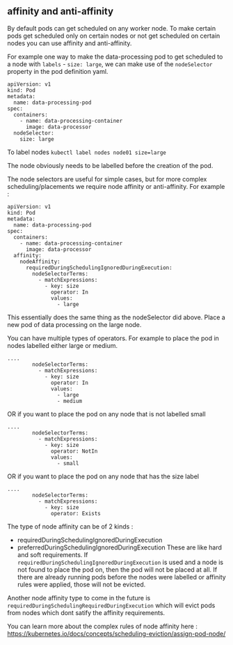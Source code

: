 ## affinity and anti-affinity

By default pods can get scheduled on any worker node.
To make certain pods get scheduled only on certain nodes or not get scheduled on certain nodes you can use affinity and anti-affinity.

For example one way to make the data-processing pod to get scheduled to a node with `labels` - `size: large`,
we can make use of the `nodeSelector` property in the pod definition yaml.
```
apiVersion: v1
kind: Pod
metadata:
  name: data-processing-pod
spec:
  containers:
    - name: data-processing-container
      image: data-processor
  nodeSelector:
    size: large
```

To label nodes
`kubectl label nodes node01 size=large`

The node obviously needs to be labelled before the creation of the pod.

The node selectors are useful for simple cases, but for more complex scheduling/placements we require node affinity or anti-affinity.
For example :
```
apiVersion: v1
kind: Pod
metadata:
  name: data-processing-pod
spec:
  containers:
    - name: data-processing-container
      image: data-processor
  affinity:
    nodeAffinity:
      requiredDuringSchedulingIgnoredDuringExecution:
        nodeSelectorTerms:
          - matchExpressions:
            - key: size
              operator: In
              values:
                - large
```
This essentially does the same thing as the nodeSelector did above. Place a new pod of data processing on the large node.

You can have multiple types of operators. For example to place the pod in nodes labelled either large or medium.
```
....
        nodeSelectorTerms:
          - matchExpressions:
            - key: size
              operator: In
              values:
                - large
                - medium
```

OR if you want to place the pod on any node that is not labelled small

```
....
        nodeSelectorTerms:
          - matchExpressions:
            - key: size
              operator: NotIn
              values:
                - small
```

OR if you want to place the pod on any node that has the size label

```
....
        nodeSelectorTerms:
          - matchExpressions:
            - key: size
              operator: Exists
```

The type of node affinity can be of 2 kinds :
  - requiredDuringSchedulingIgnoredDuringExecution
  - preferredDuringSchedulingIgnoredDuringExecution
These are like hard and soft requirements. If `requiredDuringSchedulingIgnoredDuringExecution` is used
and a node is not found to place the pod on, then the pod will not be placed at all. If there are already running pods
before the nodes were labelled or affinity rules were applied, those will not be evicted.

Another node affinity type to come in the future is `requiredDuringSchedulingRequiredDuringExecution`
which will evict pods from nodes which dont satify the affinity requirements.

You can learn more about the complex rules of node affinity here : https://kubernetes.io/docs/concepts/scheduling-eviction/assign-pod-node/
